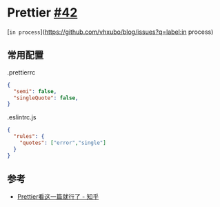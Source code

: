# Prettier [#42](https://github.com/vhxubo/blog/issues/42)

[`in process`](https://github.com/vhxubo/blog/issues?q=label:in process)

## 常用配置

.prettierrc
```json
{
  "semi": false,
  "singleQuote": false,
}
```

.eslintrc.js
```json
{ 
  "rules": {
    "quotes": ["error","single"]
  }
}
```

## 参考

- [Prettier看这一篇就行了 - 知乎](https://zhuanlan.zhihu.com/p/81764012)